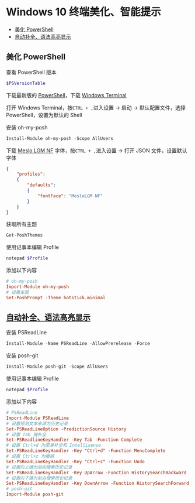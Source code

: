 # Windows 10 终端美化、智能提示

- [美化 PowerShell](#美化-powershell)
- [自动补全、语法高亮显示](#自动补全、语法高亮显示)

## 美化 PowerShell

查看 PowerShell 版本

```powershell
$PSVersionTable
```

下载最新版的 [PowerShell](https://github.com/PowerShell/PowerShell/releases)，下载 [Windows Terminal](https://www.microsoft.com/zh-cn/p/windows-terminal/9n0dx20hk701?activetab=pivot:overviewtab)

打开 Windows Terminal，按`CTRL + ,`进入设置 -> 启动 -> 默认配置文件，选择 PowerShell，设置为默认的 Shell

安装 oh-my-posh

```powershell
Install-Module oh-my-posh -Scope AllUsers
```

下载 [Meslo LGM NF](https://github.com/ryanoasis/nerd-fonts/releases/download/v2.1.0/Meslo.zip) 字体，按`CTRL + ,`进入设置 -> 打开 JSON 文件，设置默认字体

```json
{
    "profiles":
    {
        "defaults":
        {
            "fontFace": "MesloLGM NF"
        }
    }
}
```

获取所有主题

```powershell
Get-PoshThemes
```

使用记事本编辑 Profile

```powershell
notepad $Profile
```

添加以下内容

```conf
# oh-my-posh
Import-Module oh-my-posh
# 设置主题
Set-PoshPrompt -Theme hotstick.minimal
```

## [自动补全、语法高亮显示](https://github.com/PowerShell/PSReadLine)

安装 PSReadLine

```powershell
Install-Module -Name PSReadLine -AllowPrerelease -Force
```

安装 posh-git

```powershell
Install-Module posh-git -Scope AllUsers
```

使用记事本编辑 Profile

```powershell
notepad $Profile
```

添加以下内容

```conf
# PSReadLine
Import-Module PSReadLine
# 设置预测文本来源为历史记录
Set-PSReadLineOption -PredictionSource History
# 设置 Tab 键补全
Set-PSReadlineKeyHandler -Key Tab -Function Complete
# 设置 Ctrl+d 为菜单补全和 Intellisense
Set-PSReadLineKeyHandler -Key "Ctrl+d" -Function MenuComplete
# 设置 Ctrl+z 为撤销
Set-PSReadLineKeyHandler -Key "Ctrl+z" -Function Undo
# 设置向上键为后向搜索历史记录
Set-PSReadLineKeyHandler -Key UpArrow -Function HistorySearchBackward
# 设置向下键为前向搜索历史纪录
Set-PSReadLineKeyHandler -Key DownArrow -Function HistorySearchForward
# posh-git
Import-Module posh-git
```
